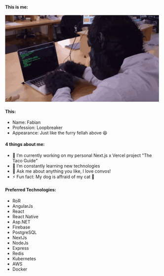 #### This is me:

![ME XD](tenor.gif)

#### This:

- Name: Fabian
- Profession: Loopbreaker
- Appearance: Just like the furry fellah above 😆

#### 4 things about me:

- 🔭 I’m currently working on my personal Next.js x Vercel project "The Taco Guide"
- 🌱 I’m constantly learning new technologies
- 💬 Ask me about anything you like, I love convos!
- ⚡ Fun fact: My dog is affraid of my cat 🤔

#### Preferred Technologies:

- RoR
- AngularJs
- React
- React Native
- Asp.NET
- Firebase
- PostgreSQL
- NextJs
- NodeJs
- Express
- Redis
- Kubernetes
- AWS
- Docker
